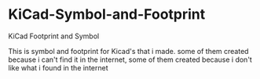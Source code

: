 # KiCad-Symbol-and-Footprint
KiCad Footprint and Symbol

This is symbol and footprint for Kicad's that i made. some of them created because i can't find it in the internet, some of them created because i don't like what i found in the internet
